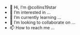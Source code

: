 - 👋 Hi, I’m @collins19star
- 👀 I’m interested in ...
- 🌱 I’m currently learning ...
- 💞️ I’m looking to collaborate on ...
- 📫 How to reach me ...

<!---
collins19star/collins19star is a ✨ special ✨ repository because its `README.md` (this file) appears on your GitHub profile.
You can click the Preview link to take a look at your changes.
--->
